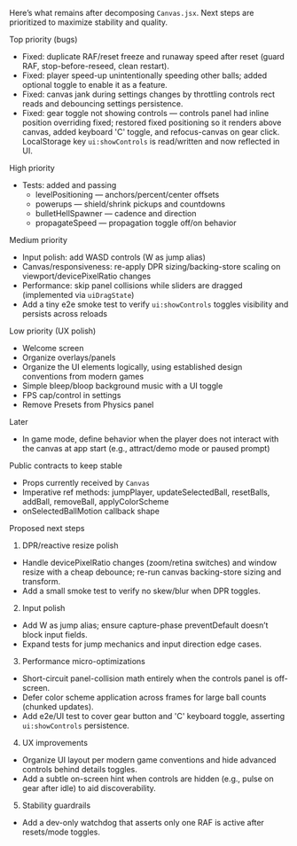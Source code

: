 Here’s what remains after decomposing `Canvas.jsx`. Next steps are prioritized to maximize stability and quality.

Top priority (bugs)

- Fixed: duplicate RAF/reset freeze and runaway speed after reset (guard RAF, stop-before-reseed, clean restart).
- Fixed: player speed-up unintentionally speeding other balls; added optional toggle to enable it as a feature.
- Fixed: canvas jank during settings changes by throttling controls rect reads and debouncing settings persistence.
- Fixed: gear toggle not showing controls — controls panel had inline position overriding fixed; restored fixed positioning so it renders above canvas, added keyboard 'C' toggle, and refocus-canvas on gear click. LocalStorage key `ui:showControls` is read/written and now reflected in UI.

High priority

- Tests: added and passing
  - levelPositioning — anchors/percent/center offsets
  - powerups — shield/shrink pickups and countdowns
  - bulletHellSpawner — cadence and direction
  - propagateSpeed — propagation toggle off/on behavior

Medium priority

- Input polish: add WASD controls (W as jump alias)
- Canvas/responsiveness: re-apply DPR sizing/backing-store scaling on viewport/devicePixelRatio changes
- Performance: skip panel collisions while sliders are dragged (implemented via `uiDragState`)
- Add a tiny e2e smoke test to verify `ui:showControls` toggles visibility and persists across reloads

Low priority (UX polish)

- Welcome screen
- Organize overlays/panels
- Organize the UI elements logically, using established design conventions from modern games
- Simple bleep/bloop background music with a UI toggle
- FPS cap/control in settings
- Remove Presets from Physics panel

Later

- In game mode, define behavior when the player does not interact with the canvas at app start (e.g., attract/demo mode or paused prompt)

Public contracts to keep stable

- Props currently received by `Canvas`
- Imperative ref methods: jumpPlayer, updateSelectedBall, resetBalls, addBall, removeBall, applyColorScheme
- onSelectedBallMotion callback shape

Proposed next steps

1. DPR/reactive resize polish

- Handle devicePixelRatio changes (zoom/retina switches) and window resize with a cheap debounce; re-run canvas backing-store sizing and transform.
- Add a small smoke test to verify no skew/blur when DPR toggles.

2. Input polish

- Add W as jump alias; ensure capture-phase preventDefault doesn’t block input fields.
- Expand tests for jump mechanics and input direction edge cases.

3. Performance micro-optimizations

- Short-circuit panel-collision math entirely when the controls panel is off-screen.
- Defer color scheme application across frames for large ball counts (chunked updates).
- Add e2e/UI test to cover gear button and 'C' keyboard toggle, asserting `ui:showControls` persistence.

4. UX improvements

- Organize UI layout per modern game conventions and hide advanced controls behind details toggles.
- Add a subtle on-screen hint when controls are hidden (e.g., pulse on gear after idle) to aid discoverability.

5. Stability guardrails

- Add a dev-only watchdog that asserts only one RAF is active after resets/mode toggles.
